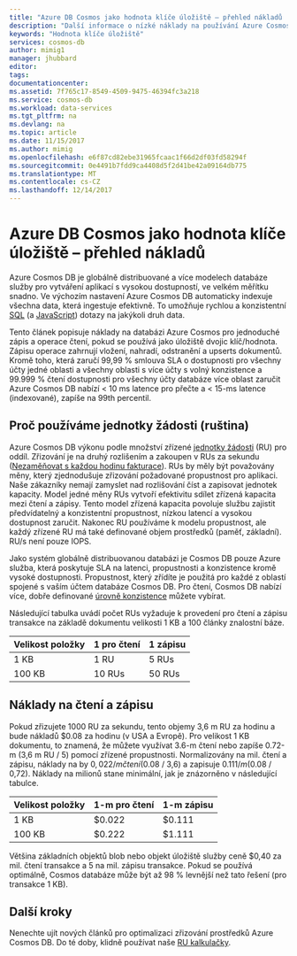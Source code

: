 ```yaml
---
title: "Azure DB Cosmos jako hodnota klíče úložiště – přehled nákladů | Microsoft Docs"
description: "Další informace o nízké náklady na používání Azure Cosmos DB jako úložiště hodnota klíče."
keywords: "Hodnota klíče úložiště"
services: cosmos-db
author: mimig1
manager: jhubbard
editor: 
tags: 
documentationcenter: 
ms.assetid: 7f765c17-8549-4509-9475-46394fc3a218
ms.service: cosmos-db
ms.workload: data-services
ms.tgt_pltfrm: na
ms.devlang: na
ms.topic: article
ms.date: 11/15/2017
ms.author: mimig
ms.openlocfilehash: e6f87cd82ebe31965fcaac1f66d2df03fd58294f
ms.sourcegitcommit: 0e4491b7fdd9ca4408d5f2d41be42a09164db775
ms.translationtype: MT
ms.contentlocale: cs-CZ
ms.lasthandoff: 12/14/2017
---
```

# <a name="azure-cosmos-db-as-a-key-value-store--cost-overview"></a>Azure DB Cosmos jako hodnota klíče úložiště – přehled nákladů

Azure Cosmos DB je globálně distribuované a více modelech databáze služby pro vytváření aplikací s vysokou dostupností, ve velkém měřítku snadno. Ve výchozím nastavení Azure Cosmos DB automaticky indexuje všechna data, která ingestuje efektivně. To umožňuje rychlou a konzistentní [SQL](sql-api-sql-query.md) (a [JavaScript](programming.md)) dotazy na jakýkoli druh data. 

Tento článek popisuje náklady na databázi Azure Cosmos pro jednoduché zápis a operace čtení, pokud se používá jako úložiště dvojic klíč/hodnota. Zápisu operace zahrnují vložení, nahradí, odstranění a upserts dokumentů. Kromě toho, která zaručí 99,99 % smlouva SLA o dostupnosti pro všechny účty jedné oblasti a všechny oblasti s více účty s volný konzistence a 99.999 % čtení dostupnosti pro všechny účty databáze více oblast zaručit Azure Cosmos DB nabízí < 10 ms latence pro přečte a < 15-ms latence (indexované), zapíše na 99th percentil. 

## <a name="why-we-use-request-units-rus"></a>Proč používáme jednotky žádosti (ruština)

Azure Cosmos DB výkonu podle množství zřízené [jednotky žádosti](request-units.md) (RU) pro oddíl. Zřizování je na druhý rozlišením a zakoupen v RUs za sekundu ([Nezaměňovat s každou hodinu fakturace](https://azure.microsoft.com/pricing/details/cosmos-db/)). RUs by měly být považovány měny, který zjednodušuje zřizování požadované propustnost pro aplikaci. Naše zákazníky nemají zamyslet nad rozlišování číst a zapisovat jednotek kapacity. Model jedné měny RUs vytvoří efektivitu sdílet zřízená kapacita mezi čtení a zápisy. Tento model zřízená kapacita povoluje službu zajistit předvídatelný a konzistentní propustnost, nízkou latencí a vysokou dostupnost zaručit. Nakonec RU používáme k modelu propustnost, ale každý zřízené RU má také definované objem prostředků (paměť, základní). RU/s není pouze IOPS.

Jako systém globálně distribuovanou databázi je Cosmos DB pouze Azure služba, která poskytuje SLA na latenci, propustnosti a konzistence kromě vysoké dostupnosti. Propustnost, který zřídíte je použitá pro každé z oblastí spojené s vaším účtem databáze Cosmos DB. Pro čtení, Cosmos DB nabízí více, dobře definované [úrovně konzistence](consistency-levels.md) můžete vybírat. 

Následující tabulka uvádí počet RUs vyžaduje k provedení pro čtení a zápisu transakce na základě dokumentu velikosti 1 KB a 100 články znalostní báze.

|Velikost položky|1 pro čtení|1 zápisu|
|-------------|------|-------|
|1 KB|1 RU|5 RUs|
|100 KB|10 RUs|50 RUs|

## <a name="cost-of-reads-and-writes"></a>Náklady na čtení a zápisu

Pokud zřizujete 1000 RU za sekundu, tento objemy 3,6 m RU za hodinu a bude nákladů $0.08 za hodinu (v USA a Evropě). Pro velikost 1 KB dokumentu, to znamená, že můžete využívat 3.6-m čtení nebo zapíše 0.72-m (3,6 m RU / 5) pomocí zřízené propustnosti. Normalizovány na mil. čtení a zápisu, náklady na by $0,022 /m čtení ($0.08 / 3,6) a zapisuje $0.111/ m ($0.08 / 0,72). Náklady na milionů stane minimální, jak je znázorněno v následující tabulce.

|Velikost položky|1-m pro čtení|1-m zápisu|
|-------------|-------|--------|
|1 KB|$0.022|$0.111|
|100 KB|$0.222|$1.111|


Většina základních objektů blob nebo objekt úložiště služby ceně $0,40 za mil. čtení transakce a 5 na mil. zápisu transakce. Pokud se používá optimálně, Cosmos databáze může být až 98 % levnější než tato řešení (pro transakce 1 KB).

## <a name="next-steps"></a>Další kroky

Nenechte ujít nových článků pro optimalizaci zřizování prostředků Azure Cosmos DB. Do té doby, klidně používat naše [RU kalkulačky](https://www.documentdb.com/capacityplanner).

